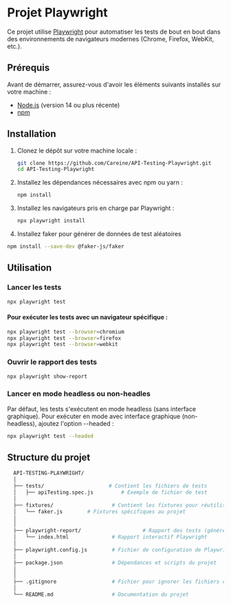 # Projet Playwright

Ce projet utilise [Playwright](https://playwright.dev/) pour automatiser les tests de bout en bout dans des environnements de navigateurs modernes (Chrome, Firefox, WebKit, etc.).

## Prérequis

Avant de démarrer, assurez-vous d'avoir les éléments suivants installés sur votre machine :

- [Node.js](https://nodejs.org/) (version 14 ou plus récente)
- [npm](https://www.npmjs.com/)

## Installation

1. Clonez le dépôt sur votre machine locale :

   ```bash
   git clone https://github.com/Careine/API-Testing-Playwright.git
   cd API-Testing-Playwright

2. Installez les dépendances nécessaires avec npm ou yarn :

   ```bash
   npm install

4. Installez les navigateurs pris en charge par Playwright :
   ```bash
   npx playwright install

5. Installez faker pour générer de données de test aléatoires 
  ```bash
  npm install --save-dev @faker-js/faker
 ```
## Utilisation

### Lancer les tests
   ```bash
   npx playwright test
   ```
#### Pour exécuter les tests avec un navigateur spécifique :
   ```bash
   npx playwright test --browser=chromium
   npx playwright test --browser=firefox
   npx playwright test --browser=webkit
   ```
### Ouvrir le rapport des tests
 ```bash
npx playwright show-report
```
### Lancer en mode headless ou non-headles
Par défaut, les tests s'exécutent en mode headless (sans interface graphique). Pour exécuter en mode avec interface graphique (non-headless), ajoutez l'option --headed :
   ```bash
   npx playwright test --headed
   ```
## Structure du projet
 ```bash
   API-TESTING-PLAYWRIGHT/
   │
   ├── tests/                     # Contient les fichiers de tests
   │   ├── apiTesting.spec.js         # Exemple de fichier de test
   │
   ├── fixtures/                   # Contient les fixtures pour réutilisation dans les tests
   │   └── faker.js        # Fixtures spécifiques au projet
   │
   │
   ├── playwright-report/                    # Rapport des tests (généré automatiquement après chaque exécution)
   │   └── index.html              # Rapport interactif Playwright
   │
   ├── playwright.config.js        # Fichier de configuration de Playwright
   │
   ├── package.json                # Dépendances et scripts du projet
   │
   │
   ├── .gitignore                  # Fichier pour ignorer les fichiers dans Git
   │
   └── README.md                   # Documentation du projet
   ```

 
